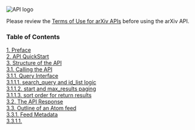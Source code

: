 [](https://github.com/arXiv/arxiv-docs/blob/develop/source/help/api/user-manual.md "Edit this page")

![API logo](https://info.arxiv.org/help/api/arXiv_api_xml.png)

Please review the [Terms of Use for arXiv APIs](https://info.arxiv.org/help/api/tou.html) before using the arXiv API.

### Table of Contents

[1\. Preface](https://info.arxiv.org/help/api/user-manual.html#_preface)  
[2\. API QuickStart](https://info.arxiv.org/help/api/user-manual.html#Quickstart)  
[3\. Structure of the API](https://info.arxiv.org/help/api/user-manual.html#Architecture)  
[3.1. Calling the API](https://info.arxiv.org/help/api/user-manual.html#_calling_the_api)  
[3.1.1. Query Interface](https://info.arxiv.org/help/api/user-manual.html#_query_interface)  
[3.1.1.1. search\_query and id\_list logic](https://info.arxiv.org/help/api/user-manual.html#search_query_and_id_list)  
[3.1.1.2. start and max\_results paging](https://info.arxiv.org/help/api/user-manual.html#paging)  
[3.1.1.3. sort order for return results](https://info.arxiv.org/help/api/user-manual.html#sort)  
[3.2. The API Response](https://info.arxiv.org/help/api/user-manual.html#api_response)  
[3.3. Outline of an Atom feed](https://info.arxiv.org/help/api/user-manual.html#atom_feed_outline)  
[3.3.1. Feed Metadata](https://info.arxiv.org/help/api/user-manual.html#_feed_metadata)  
[3.3.1.1. <title>, <id>, <link> and <updated>](https://info.arxiv.org/help/api/user-manual.html#_lt_title_gt_lt_id_gt_lt_link_gt_and_lt_updated_gt)  
[3.3.1.2. OpenSearch Extension Elements](https://info.arxiv.org/help/api/user-manual.html#_opensearch_extension_elements)  
[3.3.2. Entry Metadata](https://info.arxiv.org/help/api/user-manual.html#_entry_metadata)  
[3.3.2.1. <title>, <id>, <published>, and <updated>](https://info.arxiv.org/help/api/user-manual.html#title_id_published_updated)  
[3.3.2.1. <summary>, <author> and <category>](https://info.arxiv.org/help/api/user-manual.html#_lt_summary_gt_lt_author_gt_and_lt_category_gt)  
[3.3.2.3. <link>'s](https://info.arxiv.org/help/api/user-manual.html#entry_links)  
[3.3.2.4. <arxiv> extension elements](https://info.arxiv.org/help/api/user-manual.html#extension_elements)  
[3.4. Errors](https://info.arxiv.org/help/api/user-manual.html#errors)  
[4\. Examples](https://info.arxiv.org/help/api/user-manual.html#Examples)  
[4.1. Simple Examples](https://info.arxiv.org/help/api/user-manual.html#_simple_examples)  
[4.1.1. Perl](https://info.arxiv.org/help/api/user-manual.html#perl_simple_example)  
[4.1.2. Python](https://info.arxiv.org/help/api/user-manual.html#python_simple_example)  
[4.1.3. Ruby](https://info.arxiv.org/help/api/user-manual.html#ruby_simple_example)  
[4.1.4. PHP](https://info.arxiv.org/help/api/user-manual.html#php_simple_example)  
[4.2. Detailed Parsing Examples](https://info.arxiv.org/help/api/user-manual.html#detailed_examples)  
[5\. Appendices](https://info.arxiv.org/help/api/user-manual.html#Appendices)  
[5.1. Details of Query Construction](https://info.arxiv.org/help/api/user-manual.html#query_details)  
[5.1.1. A Note on Article Versions](https://info.arxiv.org/help/api/user-manual.html#_a_note_on_article_versions)  
[5.2. Details of Atom Results Returned](https://info.arxiv.org/help/api/user-manual.html#_details_of_atom_results_returned)  
[5.3. Subject Classifications](https://info.arxiv.org/help/api/user-manual.html#subject_classifications)

## 1\. Preface

The arXiv API allows programmatic access to the hundreds of thousands of e-prints hosted on [arXiv.org](http://arxiv.org/).

This manual is meant to provide an introduction to using the API, as well as documentation describing its details, and as such is meant to be read by both beginning and advanced users. To get a flavor for how the API works, see the [API Quickstart](https://info.arxiv.org/help/api/user-manual.html#Quickstart). For more detailed information, see [Structure of the API](https://info.arxiv.org/help/api/user-manual.html#Architecture).

For examples of using the API from several popular programming languages including perl, python and ruby, see the [Examples](https://info.arxiv.org/help/api/user-manual.html#Examples) section.

Finally, the [Appendices](https://info.arxiv.org/help/api/user-manual.html#Appendices) contain an explanation of all input parameters to the API, as well as the output format.

## 2\. API QuickStart

The easiest place to start with the API is by accessing it through a web browser. For examples of accessing the API through common programming languages, see the [Examples](https://info.arxiv.org/help/api/user-manual.html#Examples) section.

Most everyone that has read or submitted e-prints on the arXiv is familiar with the arXiv human web interface. These HTML pages can be accessed by opening up your web browser, and entering the following url in your web browser

[http://arxiv.org](http://arxiv.org/)

From there, the article listings can be browsed by clicking on one of the many links, or you can search for articles using the search box in the upper right hand side of the page. For example, if I wanted to search for articles that contain the word `electron` in the title or abstract, I would type `electron` in the search box, and click `Go`. If you follow my example, you will see [something like this](http://arxiv.org/find/all/1/all:+electron/0/1/0/all/0/1): a web page listing the title and authors of each result, with links to the abstract page, pdf, etc.

In its simplest form, the API can be used in exactly the same way. However, it uses a few shortcuts so there is less clicking involved. For example, you can see the same search results for `electron` by entering the url

[http://export.arxiv.org/api/query?search\_query=all:electron](http://export.arxiv.org/api/query?search_query=all:electron).

Alternatively, you can search for articles that contain `electron` _AND_ `proton` with the API by entering

[http://export.arxiv.org/api/query?search\_query=all:electron+AND+all:proton](http://export.arxiv.org/api/query?search_query=all:electron+AND+all:proton)

What you see will look different from the HTML interface, but it contains the same information as the search done with the human interface. The reason why the results look different is that the API returns results in the Atom 1.0 format, and not HTML. Since Atom is defined as an XML grammar, it is much easier to digest for programs than HTML. The API is not intended to be used inside a web browser by itself, but this is a particularly simple way to debug a program that does use the API.

You might notice that your web browser has asked you if you want to “subscribe to this feed” after you enter the API url. This is because Atom is one of the formats used by web sites to syndicate their content. These feeds are usually read with feed reader software, and are what is generated by the existing [arXiv rss feeds](http://arxiv.org/help/rss). The current arXiv feeds only give you updates on new papers within the category you specify. One immediately useful thing to do with the API then is to generate your own feed, based on a custom query!

To learn more about how to construct custom search queries with the API, see the appendix on the [details of query construction](https://info.arxiv.org/help/api/user-manual.html#query_details). To learn about what information is returned by the API, see the section on [the API response](https://info.arxiv.org/help/api/user-manual.html#api_response). To learn more about writing programs to call the API, and digest the responses, we suggest starting with the section on [Structure of the API](https://info.arxiv.org/help/api/user-manual.html#Architecture).

## 3\. Structure of the API

In this section, we'll go over some of the details of interacting with the API. A diagram of a typical API call is shown below:

**Example: A typical API call**

```
Request from url: http://export.arxiv.org/api/query  (1)
 with parameters: search_query=all:electron
                .
                .
                .
API server processes the request and sends the response
                .
                .
                .
Response received by client.  (2)
```

1.  The request can be made via HTTP GET, in which the parameters are encoded in the url, or via an HTTP POST in which the parameters are encoded in the HTTP request header. Most client libraries support both methods.
    
2.  If all goes well, the HTTP header will show a 200 OK status, and the response body will contain the Atom response content as shown in the [example response](https://info.arxiv.org/help/api/user-manual.html#response_example).
    

### 3.1. Calling the API

As mentioned above, the API can be called with an HTTP request of type GET or POST. For our purposes, the main difference is that the parameters are included in the url for a GET request, but not for the POST request. Thus if the parameters list is unusually long, a POST request might be preferred.

The parameters for each of the API methods are explained below. For each method, the base url is

```
http://export.arxiv.org/api/{method_name}?{parameters}
```

#### 3.1.1. Query Interface

The API query interface has `method_name=query`. The table below outlines the parameters that can be passed to the query interface. Parameters are separated with the `&` sign in the constructed url's.

##### 3.1.1.1. search\_query and id\_list logic

We have already seen the use of `search_query` in the [quickstart](https://info.arxiv.org/help/api/user-manual.html#Quickstart) section. The `search_query` takes a string that represents a search query used to find articles. The construction of `search_query` is described in the [search query construction appendix](https://info.arxiv.org/help/api/user-manual.html#query_details). The `id_list` contains a comma-delimited list of arXiv id's.

The logic of these two parameters is as follows:

-   If only `search_query` is given (`id_list` is blank or not given), then the API will return results for each article that matches the search query.
    
-   If only `id_list` is given (`search_query` is blank or not given), then the API will return results for each article in `id_list`.
    
-   If _BOTH_ `search_query` and `id_list` are given, then the API will return each article in `id_list` that matches `search_query`. This allows the API to act as a results filter.
    

This is summarized in the following table:

##### 3.1.1.2. start and max\_results paging

Many times there are hundreds of results for an API query. Rather than download information about all the results at once, the API offers a paging mechanism through `start` and `max_results` that allows you to download chucks of the result set at a time. Within the total results set, `start` defines the index of the first returned result, _using 0-based indexing_. `max_results` is the number of results returned by the query. For example, if wanted to step through the results of a `search_query` of `all:electron`, we would construct the urls:

```
http://export.arxiv.org/api/query?search_query=all:electron&amp;start=0&amp;max_results=10 (1)
http://export.arxiv.org/api/query?search_query=all:electron&amp;start=10&amp;max_results=10 (2)
http://export.arxiv.org/api/query?search_query=all:electron&amp;start=20&amp;max_results=10 (3)
```

1.  Get results 0-9
    
2.  Get results 10-19
    
3.  Get results 20-29
    

Detailed examples of how to perform paging in a variety of programming languages can be found in the [examples](https://info.arxiv.org/help/api/user-manual.html#detailed_examples) section.

In cases where the API needs to be called multiple times in a row, we encourage you to play nice and incorporate a 3 second delay in your code. The [detailed examples](https://info.arxiv.org/help/api/user-manual.html#detailed_examples) below illustrate how to do this in a variety of languages.

Because of speed limitations in our implementation of the API, the maximum number of results returned from a single call (`max_results`) is limited to 30000 in slices of at most 2000 at a time, using the `max_results` and `start` query parameters. For example to retrieve matches 6001-8000: http://export.arxiv.org/api/query?search\_query=all:electron&start=6000&max\_results=2000

Large result sets put considerable load on the server and also take a long time to render. We recommend to refine queries which return more than 1,000 results, or at least request smaller slices. For bulk metadata harvesting or set information, etc., the [OAI-PMH](https://info.arxiv.org/help/oa/index.html) interface is more suitable. A request with `max_results` >30,000 will result in an HTTP 400 error code with appropriate explanation. A request for 30000 results will typically take a little over 2 minutes to return a response of over 15MB. Requests for fewer results are much faster and correspondingly smaller.

##### 3.1.1.3. sort order for return results

There are two options for for the result set to the API search, `sortBy` and `sortOrder`.

`sortBy` can be "relevance" (Apache Lucene's default [RELEVANCE](https://lucene.apache.org/core/3_0_3/api/core/org/apache/lucene/search/Sort.html) ordering), "lastUpdatedDate", "submittedDate"

`sortOrder` can be either "ascending" or "descending"

A sample query using these new parameters looks like:

```
http://export.arxiv.org/api/query?search_query=ti:"electron thermal conductivity"&amp;sortBy=lastUpdatedDate&amp;sortOrder=ascending
```

### 3.2. The API Response

Everything returned by the API in the body of the HTTP responses is Atom 1.0, including [errors](https://info.arxiv.org/help/api/user-manual.html#errors). Atom is a grammar of XML that is popular in the world of content syndication, and is very similar to RSS for this purpose. Typically web sites with dynamic content such as news sites and blogs will publish their content as Atom or RSS feeds. However, Atom is a general format that embodies the concept of a list of items, and thus is well-suited to returning the arXiv search results.

### 3.3. Outline of an Atom feed

In this section we will discuss the contents of the Atom documents returned by the API. To see the full explanation of the Atom 1.0 format, please see the [Atom specification](http://www.ietf.org/rfc/rfc4287.txt).

An API response consists of an Atom `<feed>` element which contains metadata about the API call performed, as well as child `<entry>` elements which embody the metadata for each of the returned results. Below we explain each of the elements and attributes. We will base our discussion on the [sample results feed](https://info.arxiv.org/help/api/user-manual.html#response_example) discussed in the examples section.

<sup>You may notice that the results from the API are ordered differently that the results given by the <a href="http://arxiv.org/find">HTML arXiv search interface</a>. The HTML interface automatically sorts results in descending order based on the date of their submission, while the API returns results according to relevancy from the internal search engine. Thus when debugging a search query, we encourage you to use the API within a web browser, rather than the HTML search interface. If you want sorting by date, you can always do this within your programs by reading the <code>&lt;published&gt;</code> tag for each entry as explained <a href="https://info.arxiv.org/help/api/user-manual.html#title_id_published_updated">below</a>.</sup>

#### 3.3.1. Feed Metadata

Every response will contain the line:

```
&lt;?xml version="1.0" encoding="utf-8"?&gt;
```

to signify that we are receiving XML 1.0 with a UTF-8 encoding. Following that line will be a line indicating that we are receiving an Atom feed:

```
&lt;feed xmlns="http://www.w3.org/2005/Atom"
xmlns:opensearch="http://a9.com/-/spec/opensearch/1.1/"
xmlns:arxiv="http://arxiv.org/schemas/atom"&gt;
```

You will notice that three XML namespaces are defined. The default namespace signifies that we are dealing with Atom 1.0. The other two namespaces define extensions to Atom that we describe below.

##### 3.3.1.1. <title>, <id>, <link> and <updated>

The `<title>` element gives the title for the feed:

```
&lt;title xmlns="http://www.w3.org/2005/Atom"&gt;
    ArXiv Query:  search_query=all:electron&amp;amp;id_list=&amp;amp;start=0&amp;amp;max_results=1
&lt;/title&gt;
```

The title contains a canonicalized version of the query used to call the API. The canonicalization includes all parameters, using their defaults if they were not included, and always puts them in the order `search_query`,`id_list`,`start`,`max_results`, even if they were specified in a different order in the actual query.

The `<id>` element serves as a unique id for this query, and is useful if you are writing a program such as a feed reader that wants to keep track of all the feeds requested in the past. This id can then be used as a key in a database.

```
&lt;id xmlns="http://www.w3.org/2005/Atom"&gt;
    http://arxiv.org/api/cHxbiOdZaP56ODnBPIenZhzg5f8
&lt;/id&gt;
```

The id is guaranteed to be unique for each query.

The `<link>` element provides a URL that can be used to retrieve this feed again.

```
&lt;link xmlns="http://www.w3.org/2005/Atom" href="http://arxiv.org/api/query?search_query=all:electron&amp;amp;id_list=&amp;amp;start=0&amp;amp;max_results=1" rel="self" type="application/atom+xml"/&gt;
```

Note that the url in the link represents the canonicalized version of the query. The `<link>` provides a GET requestable url, even if the original request was done via POST.

The `<updated>` element provides the last time the contents of the feed were last updated:

```
&lt;updated xmlns="http://www.w3.org/2005/Atom"&gt;2007-10-08T00:00:00-04:00&lt;/updated&gt;
```

<sup>Because the arXiv submission process works on a 24 hour submission cycle, new articles are only available to the API on the midnight <em>after</em> the articles were processed. The <code>&lt;updated&gt;</code> tag thus reflects the midnight of the day that you are calling the API. <strong>This is very important</strong> - search results do not change until new articles are added. Therefore there is no need to call the API more than once in a day for the same query. Please cache your results. This primarily applies to production systems, and of course you are free to play around with the API while you are developing your program!</sup>

##### 3.3.1.2. OpenSearch Extension Elements

There are several extension elements defined in the OpenSearch namespace

```
http://a9.com/-/spec/opensearch/1.1/
```

[OpenSearch](http://www.opensearch.org/Home) is a lightweight technology that acts in a similar way as the Web Services Description Language. The OpenSearch elements we have included allow OpenSearch enabled clients to digest our results. Such clients often include search result aggregators and browser pluggins that allow searching from a variety of sources.

The OpenSearch extension elements can still be useful to you even if you are not writing one of these applications. The `<opensearch:totalResults>` element lists how many results are in the result set for the query:

```
&lt;opensearch:totalResults xmlns:opensearch="http://a9.com/-/spec/opensearch/1.1/"&gt;
   1000
&lt;/opensearch:totalResults&gt;
```

This can be very useful when implementing [paging of search results](https://info.arxiv.org/help/api/user-manual.html#paging). The other two elements `<opensearch:startIndex>`, and `<opensearch:itemsPerPage>` are analogous to `start`, and `max_results` [discussed above](https://info.arxiv.org/help/api/user-manual.html#paging).

```
&lt;opensearch:startIndex xmlns:opensearch="http://a9.com/-/spec/opensearch/1.1/"&gt;
   0
&lt;/opensearch:startIndex&gt;
&lt;opensearch:itemsPerPage xmlns:opensearch="http://a9.com/-/spec/opensearch/1.1/"&gt;
   1
&lt;/opensearch:itemsPerPage&gt;
```

#### 3.3.2. Entry Metadata

If there are no errors, the `<feed>` element contains 0 or more child `<entry>` elements with each `<entry>` representing an article in the returned results set. As explained in the [errors](https://info.arxiv.org/help/api/user-manual.html#errors) section, if there are errors, a single `<entry>` element representing the error is returned. Below the element description describes the elements for `<entry>`'s representing arXiv articles. For a general discussion of arXiv metadata, see the [arXiv metadata explanation](https://info.arxiv.org/help/prep.html).

##### 3.3.2.1. <title>, <id>, <published>, and <updated>

The `<title>` element contains the title of the article returned:

```
&lt;title xmlns="http://www.w3.org/2005/Atom"&gt;
    Multi-Electron Production at High Transverse Momenta in ep Collisions at HERA
&lt;/title&gt;
```

The `<id>` element contains a url that resolves to the abstract page for that article:

```
&lt;id xmlns="http://www.w3.org/2005/Atom"&gt;
    http://arxiv.org/abs/hep-ex/0307015
&lt;/id&gt;
```

If you want only the arXiv id for the article, you can remove the leading `http://arxiv.org/abs/` in the `<id>`.

The `<published>` tag contains the date in which the `first` version of this article was submitted and processed. The `<updated>` element contains the date on which the retrieved article was submitted and processed. If the version is version 1, then `<published> == <updated>`, otherwise they are different. In the example below, the article retrieved was version 2, so `<updated>` and `<published>` are different (see the [original query](http://export.arxiv.org/api/query?id_list=cond-mat/0702661v2)).

```
&lt;published xmlns="http://www.w3.org/2005/Atom"&gt;
    2007-02-27T16:02:02-05:00
&lt;/published&gt;
&lt;updated xmlns="http://www.w3.org/2005/Atom"&gt;
    2007-06-25T17:09:59-04:00
&lt;/updated&gt;
```

The `<summary>` element contains the abstract for the article:

```
&lt;summary xmlns="http://www.w3.org/2005/Atom"&gt;
    Multi-electron production is studied at high electron transverse momentum
    in positron- and electron-proton collisions using the H1 detector at HERA.
    The data correspond to an integrated luminosity of 115 pb-1. Di-electron
    and tri-electron event yields are measured. Cross sections are derived in
    a restricted phase space region dominated by photon-photon collisions. In
    general good agreement is found with the Standard Model predictions.
    However, for electron pair invariant masses above 100 GeV, three
    di-electron events and three tri-electron events are observed, compared to
    Standard Model expectations of 0.30 \pm 0.04 and 0.23 \pm 0.04,
    respectively.
&lt;/summary&gt;
```

There is one `<author>` element for each author of the paper in order of authorship. Each `<author>` element has a `<name>` sub-element which contains the name of the author.

```
&lt;author xmlns="http://www.w3.org/2005/Atom"&gt;
      &lt;name xmlns="http://www.w3.org/2005/Atom"&gt;H1 Collaboration&lt;/name&gt;
&lt;/author&gt;
```

If author affiliation is present, it is included as an `<arxiv:affiliation>` subelement of the `<author>` element as discussed [below](https://info.arxiv.org/help/api/user-manual.html#extension_elements).

The `<category>` element is used to describe either an arXiv, ACM, or MSC classification. See the [arXiv metadata explanation](http://arxiv.org/help/prep) for more details about these classifications. The `<category>` element has two attributes, `scheme`, which is the categorization scheme, and `term` which is the term used in the categorization. Here is an example from the query [http://export.arxiv.org/api/query?id\_list=cs/9901002v1](http://export.arxiv.org/api/query?id_list=cs/9901002v1)

```
&lt;category xmlns="http://www.w3.org/2005/Atom" term="cs.LG" scheme="http://arxiv.org/schemas/atom"/&gt;
&lt;category xmlns="http://www.w3.org/2005/Atom" term="cs.AI" scheme="http://arxiv.org/schemas/atom"/&gt;
&lt;category xmlns="http://www.w3.org/2005/Atom" term="I.2.6" scheme="http://arxiv.org/schemas/atom"/&gt;
```

Note that in this example, there are 3 category elements, one for each category. The first two correspond to arXiv categories, and the last one to an ACM category. See [<arxiv> extension elements](https://info.arxiv.org/help/api/user-manual.html#extension_elements) below for information on how to identify the arXiv primary category.

##### 3.3.2.3. <link>'s

For each entry, there are up to three `<link>` elements, distinguished by their `rel` and `title` attributes. The table below summarizes what these links refer to

For example:

```
&lt;link xmlns="http://www.w3.org/2005/Atom" href="http://arxiv.org/abs/hep-ex/0307015v1" rel="alternate" type="text/html"/&gt;
&lt;link xmlns="http://www.w3.org/2005/Atom" title="pdf" href="http://arxiv.org/pdf/hep-ex/0307015v1" rel="related" type="application/pdf"/&gt;
&lt;link xmlns="http://www.w3.org/2005/Atom" title="doi" href="http://dx.doi.org/10.1529/biophysj.104.047340" rel="related"/&gt;
```

##### 3.3.2.4. <arxiv> extension elements

There are several pieces of [arXiv metadata](http://arxiv.org/help/prep) that are not able to be mapped onto the standard Atom specification. We have therefore defined several extension elements which live in the `arxiv` namespace

```
http://arxiv.org/schemas/atom
```

The arXiv classification system supports multiple <category> tags, as well as a primary classification. The primary classification is a replica of an Atom <category> tag, except it has the name `<arxiv:primary_category>`. For example, from the query [http://export.arxiv.org/api/query?id\_list=cs/9901002v1](http://export.arxiv.org/api/query?id_list=cs/9901002v1), we have

```
&lt;arxiv:primary_category xmlns:arxiv="http://arxiv.org/schemas/atom" term="cs.LG" scheme="http://arxiv.org/schemas/atom"/&gt;
```

signifying that `cs.LG` is the primary arXiv classification for this e-print.

The `<arxiv:comment>` element contains the typical author comments found on most arXiv articles:

```
&lt;arxiv:comment xmlns:arxiv="http://arxiv.org/schemas/atom"&gt;
   23 pages, 8 figures and 4 tables
&lt;/arxiv:comment&gt;
```

If the author has supplied affiliation information, then this is included as an `<arxiv:affiliation>` subelement of the standard Atom `<author>` element. For example, from the query [http://export.arxiv.org/api/query?id\_list=0710.5765v1](http://export.arxiv.org/api/query?id_list=0710.5765v1), we have

```
&lt;author&gt;
   &lt;name&gt;G. G. Kacprzak&lt;/name&gt;
   &lt;arxiv:affiliation xmlns:arxiv="http://arxiv.org/schemas/atom"&gt;NMSU&lt;/arxiv:affiliation&gt;
&lt;/author&gt;
```

If the author has provided a journal reference for the article, then there will be a `<arxiv:journal_ref>` element with this information:

```
&lt;arxiv:journal_ref xmlns:arxiv="http://arxiv.org/schemas/atom"&gt;
   Eur.Phys.J. C31 (2003) 17-29
&lt;/arxiv:journal_ref&gt;
```

If the author has provided a DOI for the article, then there will be a `<arxiv:doi>` element with this information:

```
&lt;arxiv:doi xmlns:arxiv="http://arxiv.org/schemas/atom"&gt;
   10.1529/biophysj.104.047340
&lt;/arxiv:doi&gt;
```

### 3.4. Errors

Errors are returned as Atom feeds with a single entry representing the error. The `<summary>` for the error contains a helpful error message, and the `<link>` element contains a url to a more detailed explanation of the message.

For example, the API call [http://export.arxiv.org/api/query?id\_list=1234.12345](http://export.arxiv.org/api/query?id_list=1234.12345) contains a malformed id, and results in the error

```
&lt;?xml version="1.0" encoding="utf-8"?&gt;
&lt;feed xmlns="http://www.w3.org/2005/Atom" xmlns:opensearch="http://a9.com/-/spec/opensearch/1.1/"&gt;
  &lt;link xmlns="http://www.w3.org/2005/Atom" href="http://arxiv.org/api/query?search_query=&amp;amp;id_list=1234.12345" rel="self" type="application/atom+xml"/&gt;
  &lt;title xmlns="http://www.w3.org/2005/Atom"&gt;ArXiv Query: search_query=&amp;amp;id_list=1234.12345&lt;/title&gt;
  &lt;id xmlns="http://www.w3.org/2005/Atom"&gt;http://arxiv.org/api/kvuntZ8c9a4Eq5CF7KY03nMug+Q&lt;/id&gt;
  &lt;updated xmlns="http://www.w3.org/2005/Atom"&gt;2007-10-12T00:00:00-04:00&lt;/updated&gt;
  &lt;opensearch:totalResults xmlns:opensearch="http://a9.com/-/spec/opensearch/1.1/"&gt;1&lt;/opensearch:totalResults&gt;
  &lt;opensearch:startIndex xmlns:opensearch="http://a9.com/-/spec/opensearch/1.1/"&gt;0&lt;/opensearch:startIndex&gt;

  &lt;opensearch:itemsPerPage xmlns:opensearch="http://a9.com/-/spec/opensearch/1.1/"&gt;1&lt;/opensearch:itemsPerPage&gt;
  &lt;entry xmlns="http://www.w3.org/2005/Atom"&gt;
    &lt;id xmlns="http://www.w3.org/2005/Atom"&gt;http://arxiv.org/api/errors#incorrect_id_format_for_1234.12345&lt;/id&gt;
    &lt;title xmlns="http://www.w3.org/2005/Atom"&gt;Error&lt;/title&gt;
    &lt;summary xmlns="http://www.w3.org/2005/Atom"&gt;incorrect id format for 1234.12345&lt;/summary&gt;
    &lt;updated xmlns="http://www.w3.org/2005/Atom"&gt;2007-10-12T00:00:00-04:00&lt;/updated&gt;

    &lt;link xmlns="http://www.w3.org/2005/Atom" href="http://arxiv.org/api/errors#incorrect_id_format_for_1234.12345" rel="alternate" type="text/html"/&gt;
    &lt;author xmlns="http://www.w3.org/2005/Atom"&gt;
      &lt;name xmlns="http://www.w3.org/2005/Atom"&gt;arXiv api core&lt;/name&gt;
    &lt;/author&gt;
  &lt;/entry&gt;
&lt;/feed&gt;
```

The following table gives information on errors that might occur.

## 4\. Examples

Once you have familiarized yourself with the API, you should be able to easily write programs that call the API automatically. Most programming languages, if not all, have libraries that allow you to make HTTP requests. Since Atom is growing, not all languages have libraries that support Atom parsing, so most of the programming effort will be in digesting the responses you receive. The languages that we know of that can easily handle calling the api via HTTP and parsing the results include:

-   [Perl](http://www.perl.org/) (via [LWP](http://search.cpan.org/~gaas/libwww-perl-5.808/lib/LWP.pm)) ([example](https://info.arxiv.org/help/api/user-manual.html#perl_simple_example))
    
-   [Python](http://www.python.org/) (via [urllib](https://docs.python.org/3/library/index.html)) ([example](https://info.arxiv.org/help/api/user-manual.html#python_simple_example))
    
-   [Ruby](http://www.ruby-lang.org/) (via [uri](https://ruby-doc.org/stdlib-2.5.1/libdoc/uri/rdoc/URI.html) and [net::http](https://ruby-doc.org/stdlib-2.7.0/libdoc/net/http/rdoc/Net/HTTP.html)) ([example](https://info.arxiv.org/help/api/user-manual.html#ruby_simple_example))
    
-   [PHP](http://www.php.net/) (via file\_get\_contents()) ([example](https://info.arxiv.org/help/api/user-manual.html#php_simple_example))
    

### 4.1. Simple Examples

Below we include code snippets for these languages that perform the bare minimum functionality - calling the api and printing the raw Atom results. If your favorite language is not up here, write us with an example, and we'll be glad to post it!

All of the simple examples produce an output which looks like:

Example: A Typical Atom Response

```atom
<?xml version="1.0" encoding="utf-8"?> <feed xmlns="http://www.w3.org/2005/Atom" xmlns:opensearch="http://a9.com/-/spec/opensearch/1.1/" xmlns:arxiv="http://arxiv.org/schemas/atom"> <link xmlns="http://www.w3.org/2005/Atom" href="http://arxiv.org/api/query?search_query=all:electron&amp;id_list=&amp;start=0&amp;max_results=1" rel="self" type="application/atom+xml"/> <title xmlns="http://www.w3.org/2005/Atom">ArXiv Query: search_query=all:electron&amp;id_list=&amp;start=0&amp;max_results=1</title> <id xmlns="http://www.w3.org/2005/Atom">http://arxiv.org/api/cHxbiOdZaP56ODnBPIenZhzg5f8</id> <updated xmlns="http://www.w3.org/2005/Atom">2007-10-08T00:00:00-04:00</updated> <opensearch:totalResults xmlns:opensearch="http://a9.com/-/spec/opensearch/1.1/">1000</opensearch:totalResults> <opensearch:startIndex xmlns:opensearch="http://a9.com/-/spec/opensearch/1.1/">0</opensearch:startIndex> <opensearch:itemsPerPage xmlns:opensearch="http://a9.com/-/spec/opensearch/1.1/">1</opensearch:itemsPerPage> <entry xmlns="http://www.w3.org/2005/Atom" xmlns:arxiv="http://arxiv.org/schemas/atom"> <id xmlns="http://www.w3.org/2005/Atom">http://arxiv.org/abs/hep-ex/0307015</id> <published xmlns="http://www.w3.org/2005/Atom">2003-07-07T13:46:39-04:00</published> <updated xmlns="http://www.w3.org/2005/Atom">2003-07-07T13:46:39-04:00</updated> <title xmlns="http://www.w3.org/2005/Atom">Multi-Electron Production at High Transverse Momenta in ep Collisions at HERA</title> <summary xmlns="http://www.w3.org/2005/Atom"> Multi-electron production is studied at high electron transverse momentum in positron- and electron-proton collisions using the H1 detector at HERA. The data correspond to an integrated luminosity of 115 pb-1. Di-electron and tri-electron event yields are measured. Cross sections are derived in a restricted phase space region dominated by photon-photon collisions. In general good agreement is found with the Standard Model predictions. However, for electron pair invariant masses above 100 GeV, three di-electron events and three tri-electron events are observed, compared to Standard Model expectations of 0.30 \pm 0.04 and 0.23 \pm 0.04, respectively. </summary> <author xmlns="http://www.w3.org/2005/Atom"> <name xmlns="http://www.w3.org/2005/Atom">H1 Collaboration</name> </author> <arxiv:comment xmlns:arxiv="http://arxiv.org/schemas/atom">23 pages, 8 figures and 4 tables</arxiv:comment> <arxiv:journal_ref xmlns:arxiv="http://arxiv.org/schemas/atom">Eur.Phys.J. C31 (2003) 17-29</arxiv:journal_ref> <link xmlns="http://www.w3.org/2005/Atom" href="http://arxiv.org/abs/hep-ex/0307015v1" rel="alternate" type="text/html"/> <link xmlns="http://www.w3.org/2005/Atom" title="pdf" href="http://arxiv.org/pdf/hep-ex/0307015v1" rel="related" type="application/pdf"/> <arxiv:primary_category xmlns:arxiv="http://arxiv.org/schemas/atom" term="hep-ex" scheme="http://arxiv.org/schemas/atom"/> <category term="hep-ex" scheme="http://arxiv.org/schemas/atom"/> </entry> </feed>
```

#### 4.1.1. Perl

[LWP](http://search.cpan.org/%3Csub%3Egaas/libwww-perl-5.808/lib/LWP.pm) is in the default perl installation on most platforms. It can be downloaded and installed from [CPAN](http://search.cpan.org/%3C/sub%3Egaas/libwww-perl-5.808/lib/LWP.pm). Sample code to produce the above output is:

```perl
use LWP; use strict; my $url = 'http://export.arxiv.org/api/query?search_query=all:electron&start=0&max_results=1'; my $browser = LWP::UserAgent->new(); my $response = $browser->get($url); print $response->content();
```

#### 4.1.2. Python

The [urllib](http://docs.python.org/lib/module-urllib.html) module is part of the [python standard library](http://docs.python.org/lib/lib.html), and is included in any default installation of python. Sample code to produce the above output in Python 2.7 is:

```python
import urllib url = 'http://export.arxiv.org/api/query?search_query=all:electron&start=0&max_results=1' data = urllib.urlopen(url).read() print data
```

wheras in Python 3 an example would be:

```python
import urllib.request as libreq with libreq.urlopen('http://export.arxiv.org/api/query?search_query=all:electron&start=0&max_results=1') as url: r = url.read() print(r)
```

#### 4.1.3. Ruby

The [net/http](http://www.ruby-doc.org/stdlib/libdoc/net/http/rdoc/index.html) and [uri](http://www.ruby-doc.org/stdlib/libdoc/uri/rdoc/) modules are part of the [ruby standard library](http://www.ruby-doc.org/stdlib/), and are included in any default installation of ruby. Sample code to produce the above output is:

```ruby
require 'net/http' require 'uri' url = URI.parse('http://export.arxiv.org/api/query?search_query=all:electron&start=0&max_results=1') res = Net::HTTP.get_response(url) print res.body
```

#### 4.1.4. PHP

The file\_get\_contents() function is part of the PHP core language:

```php
<?php $url = 'http://export.arxiv.org/api/query?search_query=all:electron&start=0&max_results=1'; $response = file_get_contents($url); print_r($response); ?>
```

### 4.2. Detailed Parsing Examples

The examples above don't cover how to parse the Atom results returned to extract the information you might be interested in. They also don't cover how to do more advanced programming of the API to perform such tasks as downloading chunks of the full results list one page at a time. The table below contains links to more detailed examples for each of the languages above, as well as to the libraries used to parse Atom.

## 5\. Appendices

### 5.1. Details of Query Construction

As outlined in the [Structure of the API](https://info.arxiv.org/help/api/user-manual.html#Architecture) section, the interface to the API is quite simple. This simplicity, combined with `search_query` construction, and result set filtering through `id_list` makes the API a powerful tool for harvesting data from the arXiv. In this section, we outline the possibilities for constructing `search_query`'s to retrieve our desired article lists. We outlined how to use the `id_list` parameter to filter results sets in [search\_query and id\_list logic](https://info.arxiv.org/help/api/user-manual.html#search_query_and_id_list).

In the arXiv search engine, each article is divided up into a number of fields that can individually be searched. For example, the titles of an article can be searched, as well as the author list, abstracts, comments and journal reference. To search one of these fields, we simply prepend the field prefix followed by a colon to our search term. For example, suppose we wanted to find all articles by the author `Adrian Del Maestro`. We could construct the following query

[http://export.arxiv.org/api/query?search\_query=au:del\_maestro](http://export.arxiv.org/api/query?search_query=au:del_maestro)

This returns nine results. The following table lists the field prefixes for all the fields that can be searched.

<sup>Note: The <code>id_list</code> parameter should be used rather than <code>search_query=id:xxx</code> to properly handle article versions. In addition, note that <code>all:</code> searches in each of the fields simultaneously.</sup>

The API provides one date filter, `submittedDate`, that allow you to select data within a given date range of when the data was submitted to arXiv. The expected format is `[YYYYMMDDTTTT+TO+YYYYMMDDTTTT]` were the `TTTT` is provided in 24 hour time to the minute, in GMT. We could construct the following query using `submittedDate`.

[https://export.arxiv.org/api/query?search\_query=au:del\_maestro+AND+submittedDate:\[202301010600+TO+202401010600\]](https://export.arxiv.org/api/query?search_query=au:del_maestro+AND+submittedDate:[202301010600+TO+202401010600])

The API allows advanced query construction by combining these search fields with Boolean operators. For example, suppose we want to find all articles by the author `Adrian DelMaestro` that also contain the word `checkerboard` in the title. We could construct the following query, using the `AND` operator:

[http://export.arxiv.org/api/query?search\_query=au:del\_maestro+AND+ti:checkerboard](http://export.arxiv.org/api/query?search_query=au:del_maestro+AND+ti:checkerboard)

As expected, this query picked out the one of the nine previous results with `checkerboard` in the title. Note that we included `+` signs in the urls to the API. In a url, a `+` sign encodes a space, which is useful since spaces are not allowed in url's. It is always a good idea to escape the characters in your url's, which is a common feature in most programming libraries that deal with url's. Note that the `<title>` of the returned feed has spaces in the query constructed. It is a good idea to look at `<title>` to see if you have escaped your url correctly.

The following table lists the three possible Boolean operators.

The `ANDNOT` Boolean operator is particularly useful, as it allows us to filter search results based on certain fields. For example, if we wanted all of the articles by the author `Adrian DelMaestro` with titles that _did not_ contain the word `checkerboard`, we could construct the following query:

[http://export.arxiv.org/api/query?search\_query=au:del\_maestro+ANDNOT+ti:checkerboard](http://export.arxiv.org/api/query?search_query=au:del_maestro+ANDNOT+ti:checkerboard)

As expected, this query returns eight results.

Finally, even more complex queries can be used by using parentheses for grouping the Boolean expressions. To include parentheses in in a url, use `%28` for a left-parens `(`, and `%29` for a right-parens `)`. For example, if we wanted all of the articles by the author `Adrian DelMaestro` with titles that _did not_ contain the words `checkerboard`, OR `Pyrochore`, we could construct the following query:

[http://export.arxiv.org/api/query?search\_query=au:del\_maestro+ANDNOT+%28ti:checkerboard+OR+ti:Pyrochlore%29](http://export.arxiv.org/api/query?search_query=au:del_maestro+ANDNOT+%28ti:checkerboard+OR+ti:Pyrochlore%29)

This query returns three results. Notice that the `<title>` element displays the parenthesis correctly meaning that we used the correct url escaping.

So far we have only used single words as the field terms to search for. You can include entire phrases by enclosing the phrase in double quotes, escaped by `%22`. For example, if we wanted all of the articles by the author `Adrian DelMaestro` with titles that contain `quantum criticality`, we could construct the following query:

[http://export.arxiv.org/api/query?search\_query=au:del\_maestro+AND+ti:%22quantum+criticality%22](http://export.arxiv.org/api/query?search_query=au:del_maestro+AND+ti:%22quantum+criticality%22)

This query returns one result, and notice that the feed `<title>` contains double quotes as expected. The table below lists the two grouping operators used in the API.

#### 5.1.1. A Note on Article Versions

Each arXiv article has a version associated with it. The first time an article is posted, it is given a version number of 1. When subsequent corrections are made to an article, it is resubmitted, and the version number is incremented. At any time, any version of an article may be retrieved.

When using the API, if you want to retrieve the latest version of an article, you may simply enter the arxiv id in the `id_list` parameter. If you want to retrieve information about a specific version, you can do this by appending `vn` to the id, where `n` is the version number you are interested in.

For example, to retrieve the latest version of `cond-mat/0207270`, you could use the query [http://export.arxiv.org/api/query?id\_list=cond-mat/0207270](http://export.arxiv.org/api/query?id_list=cond-mat/0207270). To retrieve the very first version of this article, you could use the query [http://export.arxiv.org/api/query?id\_list=cond-mat/0207270v1](http://export.arxiv.org/api/query?id_list=cond-mat/0207270v1)

### 5.2. Details of Atom Results Returned

The following table lists each element of the returned Atom results. For a more detailed explanation see [Outline of an Atom Feed](https://info.arxiv.org/help/api/user-manual.html#atom_feed_outline).

### 5.3. Subject Classifications

For the complete list of arXiv subject classifications, please visit the [taxonomy](https://arxiv.org/category_taxonomy) page.
